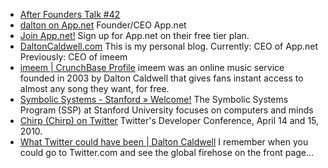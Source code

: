 * [After Founders Talk #42](https://changelog.com/founderstalk/after-42)
* [dalton on App.net](https://alpha.app.net/dalton)
Founder/CEO App.net
* [Join App.net!](https://join.app.net/from/adamstac)
Sign up for App.net on their free tier plan.
* [DaltonCaldwell.com](http://daltoncaldwell.com/)
This is my personal blog. Currently: CEO of App.net Previously: CEO of imeem
* [imeem | CrunchBase Profile](http://www.crunchbase.com/company/imeem)
imeem was an online music service founded in 2003 by Dalton Caldwell that gives fans instant access to almost any song they want, for free.
* [Symbolic Systems - Stanford » Welcome!](http://symsys.stanford.edu/)
The Symbolic Systems Program (SSP) at Stanford University focuses on computers and minds
* [Chirp (Chirp) on Twitter](https://twitter.com/Chirp)
Twitter's Developer Conference, April 14 and 15, 2010.
* [What Twitter could have been | Dalton Caldwell](http://daltoncaldwell.com/what-twitter-could-have-been)
I remember when you could go to Twitter.com and see the global firehose on the front page...